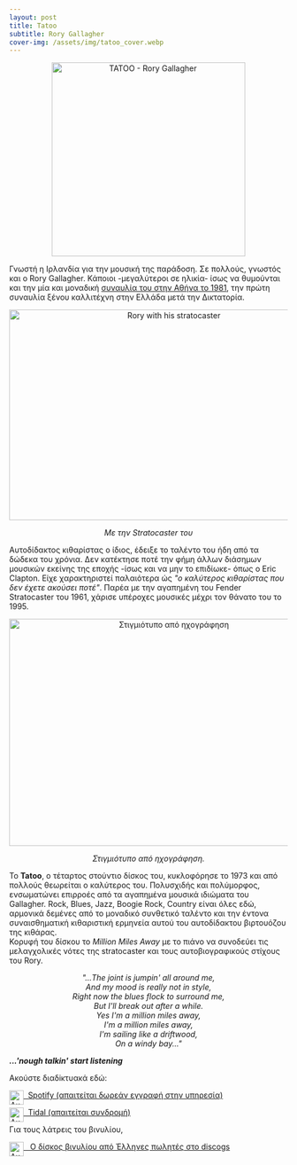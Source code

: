 ```yaml
---
layout: post
title: Tatoo
subtitle: Rory Gallagher
cover-img: /assets/img/tatoo_cover.webp
---
```


<p style="text-align:center;">
 <img src="https://sgmsc.github.io/site/assets/img/tatoo_cover.jpg" alt="TATOO - Rory Gallagher" style="width:350px;height:350px;">
</p>


Γνωστή η Ιρλανδία για την μουσική της παράδοση. Σε πολλούς, γνωστός και ο Rory Gallagher. Κάποιοι -μεγαλύτεροι σε ηλικία- ίσως να θυμούνται και την μία και μοναδική <a href="https://www.rockrooster.gr/san-shmera-h-istorikh-synaylia-toy-rory-gallagher-sth-nea-filadelfeia/" target="_blank"> συναυλία του στην Αθήνα το 1981</a>, την πρώτη συναυλία ξένου καλλιτέχνη στην Ελλάδα μετά την Δικτατορία. 

<div class="img-with-text">
<p style="text-align:center;">
<img src="https://sgmsc.github.io/site/assets/img/rr_strat.webp" alt="Rory with his stratocaster" style="width:580px;height:380px;"> </p>
<p style="text-align:center;"> <em> Με την Stratocaster του </em> </p>
</div>

Αυτοδίδακτος κιθαρίστας ο ίδιος, έδειξε το ταλέντο του ήδη από τα δώδεκα του χρόνια. Δεν κατέκτησε ποτέ την φήμη άλλων διάσημων μουσικών εκείνης της εποχής -ίσως και να μην το επιδίωκε- όπως ο Eric Clapton. Είχε χαρακτηριστεί παλαιότερα ώς <em>"ο καλύτερος κιθαρίστας που δεν έχετε ακούσει ποτέ"</em>. Παρέα με την αγαπημένη του Fender Stratocaster του 1961, χάρισε υπέροχες μουσικές μέχρι τον θάνατο του το 1995.   

<div class="img-with-text">
<p style="text-align:center;">
<img src="https://sgmsc.github.io/site/assets/img/rr_acoustic.webp" alt="Στιγμιότυπο από ηχογράφηση" style="width:580px;height:410px;"></p>
<p style="text-align:center;"> <em> Στιγμιότυπο από ηχογράφηση. </em> </p>
</div>

Το <b>Tatoo</b>, ο τέταρτος στούντιο δίσκος του, κυκλοφόρησε το 1973 και από πολλούς θεωρείται ο καλύτερος του. Πολυσχιδής και πολύμορφος, ενσωματώνει επιρροές από τα αγαπημένα μουσικά ιδιώματα του Gallagher. Rock, Blues, Jazz, Boogie Rock, Country είναι όλες εδώ, αρμονικά δεμένες από το μοναδικό συνθετικό ταλέντο και την έντονα συναισθηματική κιθαριστική ερμηνεία αυτού του αυτοδίδακτου βιρτουόζου της κιθάρας.  
Κορυφή του δίσκου το <em>Million Miles Away</em> με το πιάνο να συνοδεύει τις μελαγχολικές νότες της stratocaster και τους αυτοβιογραφικούς στίχους του Rory.

<p style="text-align:center;">
<em>"...The joint is jumpin' all around me,<br>And my mood is really not in style,<br>Right now the blues flock to surround me,<br>But I'll break out after a while.<br>Yes I'm a million miles away,<br>I'm a million miles away,<br>I'm sailing like a driftwood,<br>On a windy bay..."</em>
</p>


<p><strong><em>
...'nough talkin' start listening</em></strong></p>


Aκούστε διαδiκτυακά εδώ: 
<p style="text-align:left;">
  <img src="https://sgmsc.github.io/site/assets/img/spotify.png" alt="Ακούστε στο Spotify" style="float:left;width:26px;height:26px;">
  <a href="https://open.spotify.com/album/4lC6XXj4Cq9rsaJh7EghRg" target="_blank">  &nbsp;&nbsp;Spotify (απαιτείται δωρεάν εγγραφή στην υπηρεσία) </a>
</p>

<p>
  <img src="https://sgmsc.github.io/site/assets/img/tidal.png" alt="Ακούστε στο Tidal" style="float:left;width:26px;height:26px;">
  <a href="https://tidal.com/" target="_blank">  &nbsp;&nbsp;Tidal (απαιτείται συνδρομή) </a>
</p>

Για τους λάτρεις του βινυλίου,
<p style="text-align:left;">
  <img src="https://sgmsc.github.io/site/assets/img/discogs_icon.png" alt="Ακούστε στο Spotify" style="float:left;width:26px;height:26px;">
  <a href="https://www.discogs.com/sell/list?master_id=36245&ev=mb&format=Vinyl&currency=EUR&condition=Mint+%28M%29&ships_from=Greece" target="_blank">  &nbsp;&nbsp; Ο δίσκος βινυλίου από Έλληνες πωλητές στο discogs </a>
</p>
